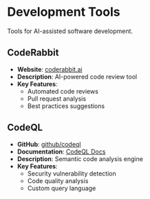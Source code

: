 # Development Tools

Tools for AI-assisted software development.

## CodeRabbit
- **Website**: [coderabbit.ai](https://coderabbit.ai)
- **Description**: AI-powered code review tool
- **Key Features**:
  - Automated code reviews
  - Pull request analysis
  - Best practices suggestions

## CodeQL
- **GitHub**: [github/codeql](https://github.com/github/codeql)
- **Documentation**: [CodeQL Docs](https://codeql.github.com/docs/)
- **Description**: Semantic code analysis engine
- **Key Features**:
  - Security vulnerability detection
  - Code quality analysis
  - Custom query language 